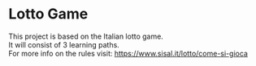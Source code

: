 # Lotto Game

This project is based on the Italian lotto game.  
It will consist of 3 learning paths.  
For more info on the rules visit: https://www.sisal.it/lotto/come-si-gioca  